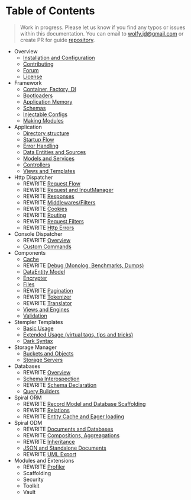 # Table of Contents
> Work in progress. Please let us know if you find any typos or issues within this documentation. You can email to [wolfy.jd@gmail.com](mailto:wolfy.jd@gmail.com) or create PR for guide [repository](https://github.com/spiral/guide).

* Overview
    * [Installation and Configuration](installation.md)
    * [Contributing](contributing.md)
    * [Forum](https://groups.google.com/forum/#!forum/spiral-framework)
    * [License](framework/lincense.md)
* Framework
    * [Container, Factory, DI](framework/container.md)
    * [Bootloaders](framework/bootloaders.md)
    * [Application Memory](framework/memory.md)
    * [Schemas](framework/schemas.md)
    * [Injectable Configs](framework/configs.md)
    * [Making Modules](framework/modules.md)
* Application
    * [Directory structure](application/directories.md)
    * [Startup Flow](application/startup.md)
    * [Error Handling](application/errors.md)
    * [Data Entities and Sources](application/entities.md)
    * [Models and Services](application/services.md)
    * [Controllers](application/controllers.md)
    * [Views and Templates](application/views.md)
* Http Dispatcher
    * REWRITE [Request Flow](http/flow.md)
    * REWRITE [Request and InputManager](http/input.md)
    * REWRITE [Responses](http/responses.md)
    * REWRITE [Middlewares/Filters](http/middlewares.md)
    * REWRITE [Cookies](http/cookies.md)
    * REWRITE [Routing](http/routing.md)
    * REWRITE [Request Filters](http/filters.md)
    * REWRITE [Http Errors](http/errors.md)
* Console Dispatcher
    * REWRITE [Overview](console/commands.md)
    * [Custom Commands](console/scaffolding.md)
* Components
    * [Cache](components/cache.md)
    * REWRITE [Debug (Monolog, Benchmarks, Dumps)](components/debug.md)
    * [DataEntity Model](components/entity.md)
    * [Encrypter](components/encrypter.md)
    * [Files](components/files.md)
    * REWRITE [Pagination](components/pagination.md)
    * REWRITE [Tokenizer](components/tokenizer.md)
    * REWRITE [Translator](components/translator.md)
    * [Views and Engines](components/views.md)
    * [Validation](components/validation.md)
* Stempler Templates
    * [Basic Usage](stempler/basics.md)
    * [Extended Usage (virtual tags, tips and tricks)](stempler/expert.md)
    * [Dark Syntax](stempler/dark.md)
* Storage Manager
    * [Buckets and Objects](storage/overview.md)
    * [Storage Servers](storage/servers.md)
* Databases
    * REWRITE [Overview](database/overview.md)
    * [Schema Interospection](database/introspection.md)
    * REWRITE [Schema Declaration](database/declaration.md)
    * [Query Builders](database/builders.md)
* Spiral ORM
    * REWRITE [Record Model and Database Scaffolding](orm/basics.md)
    * REWRITE [Relations](orm/relations.md)
    * REWRITE [Entity Cache and Eager loading](orm/loading.md)
* Spiral ODM
    * REWRITE [Documents and Databases](odm/basics.md)
    * REWRITE [Compositions, Aggreagations](odm/oop.md)
    * REWRITE [Inheritance](odm/inheritance.md)
    * [JSON and Standalone Documents](odm/standalone.md)
    * REWRITE [UML Export](odm/uml.md)
* Modules and Extensions
    * REWRITE [Profiler](modules/profiler.md)
    * Scaffolding
    * Security
    * Toolkit
    * Vault
